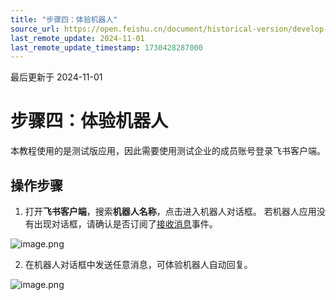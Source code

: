 ```yaml
---
title: "步骤四：体验机器人"
source_url: https://open.feishu.cn/document/historical-version/develop-a-bot-in-5-minutes/step-9-experience-the-robot
last_remote_update: 2024-11-01
last_remote_update_timestamp: 1730428287000
---
```

最后更新于 2024-11-01

# 步骤四：体验机器人

本教程使用的是测试版应用，因此需要使用测试企业的成员账号登录飞书客户端。

## 操作步骤

1. 打开**飞书客户端**，搜索**机器人名称**，点击进入机器人对话框。
若机器人应用没有出现对话框，请确认是否订阅了[接收消息](https://open.feishu.cn/document/uAjLw4CM/ukTMukTMukTM/reference/im-v1/message/events/receive)事件。

![image.png](https://sf3-cn.feishucdn.com/obj/open-platform-opendoc/23cd3d38f46a887ada29a79f7e5d00e4_8nZpJG4jr6.png?height=530&lazyload=true&maxWidth=600&width=1114)

2. 在机器人对话框中发送任意消息，可体验机器人自动回复。

![image.png](https://sf3-cn.feishucdn.com/obj/open-platform-opendoc/87fb74c7039c347c25352dd9b81b68cc_bcAJWsHoLm.png?height=1048&lazyload=true&maxWidth=600&width=1600)
